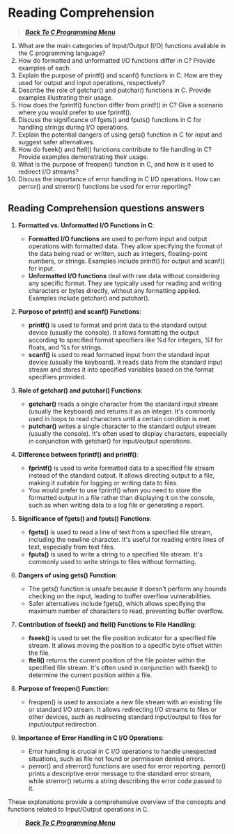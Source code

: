 # Reading Comprehension

> [***Back To C Programming Menu***](../../courseMenu.md#c-programming-course-menu)

1. What are the main categories of Input/Output (I/O) functions available in the C programming language?
2. How do formatted and unformatted I/O functions differ in C? Provide examples of each.
3. Explain the purpose of printf() and scanf() functions in C. How are they used for output and input operations, respectively?
4. Describe the role of getchar() and putchar() functions in C. Provide examples illustrating their usage.
5. How does the fprintf() function differ from printf() in C? Give a scenario where you would prefer to use fprintf().
6. Discuss the significance of fgets() and fputs() functions in C for handling strings during I/O operations.
7. Explain the potential dangers of using gets() function in C for input and suggest safer alternatives.
8. How do fseek() and ftell() functions contribute to file handling in C? Provide examples demonstrating their usage.
9. What is the purpose of freopen() function in C, and how is it used to redirect I/O streams?
10. Discuss the importance of error handling in C I/O operations. How can perror() and strerror() functions be used for error reporting?

## Reading Comprehension questions answers

1. **Formatted vs. Unformatted I/O Functions in C**:
   - **Formatted I/O functions** are used to perform input and output operations with formatted data. They allow specifying the format of the data being read or written, such as integers, floating-point numbers, or strings. Examples include printf() for output and scanf() for input.
   - **Unformatted I/O functions** deal with raw data without considering any specific format. They are typically used for reading and writing characters or bytes directly, without any formatting applied. Examples include getchar() and putchar().

2. **Purpose of printf() and scanf() Functions**:
   - **printf()** is used to format and print data to the standard output device (usually the console). It allows formatting the output according to specified format specifiers like %d for integers, %f for floats, and %s for strings.
   - **scanf()** is used to read formatted input from the standard input device (usually the keyboard). It reads data from the standard input stream and stores it into specified variables based on the format specifiers provided.

3. **Role of getchar() and putchar() Functions**:
   - **getchar()** reads a single character from the standard input stream (usually the keyboard) and returns it as an integer. It's commonly used in loops to read characters until a certain condition is met.
   - **putchar()** writes a single character to the standard output stream (usually the console). It's often used to display characters, especially in conjunction with getchar() for input/output operations.

4. **Difference between fprintf() and printf()**:
   - **fprintf()** is used to write formatted data to a specified file stream instead of the standard output. It allows directing output to a file, making it suitable for logging or writing data to files.
   - You would prefer to use fprintf() when you need to store the formatted output in a file rather than displaying it on the console, such as when writing data to a log file or generating a report.

5. **Significance of fgets() and fputs() Functions**:
   - **fgets()** is used to read a line of text from a specified file stream, including the newline character. It's useful for reading entire lines of text, especially from text files.
   - **fputs()** is used to write a string to a specified file stream. It's commonly used to write strings to files without formatting.

6. **Dangers of using gets() Function**:
   - The gets() function is unsafe because it doesn't perform any bounds checking on the input, leading to buffer overflow vulnerabilities.
   - Safer alternatives include fgets(), which allows specifying the maximum number of characters to read, preventing buffer overflow.

7. **Contribution of fseek() and ftell() Functions to File Handling**:
   - **fseek()** is used to set the file position indicator for a specified file stream. It allows moving the position to a specific byte offset within the file.
   - **ftell()** returns the current position of the file pointer within the specified file stream. It's often used in conjunction with fseek() to determine the current position within a file.

8. **Purpose of freopen() Function**:
   - freopen() is used to associate a new file stream with an existing file or standard I/O stream. It allows redirecting I/O streams to files or other devices, such as redirecting standard input/output to files for input/output redirection.

9. **Importance of Error Handling in C I/O Operations**:
   - Error handling is crucial in C I/O operations to handle unexpected situations, such as file not found or permission denied errors.
   - perror() and strerror() functions are used for error reporting. perror() prints a descriptive error message to the standard error stream, while strerror() returns a string describing the error code passed to it.

These explanations provide a comprehensive overview of the concepts and functions related to Input/Output operations in C.

> [***Back To C Programming Menu***](../../courseMenu.md#c-programming-course-menu)
